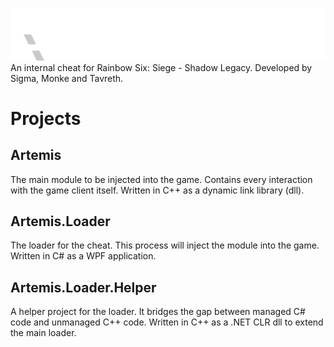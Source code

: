 ![Artemis](https://github.com/ArtemisDevGroup/Artemis-Resources/blob/main/Text/ArtemisWithLogo.png)
An internal cheat for Rainbow Six: Siege - Shadow Legacy. Developed by Sigma, Monke and Tavreth.

# Projects
## Artemis
The main module to be injected into the game. Contains every interaction with the game client itself. Written in C++ as a dynamic link library (dll).
## Artemis.Loader
The loader for the cheat. This process will inject the module into the game. Written in C# as a WPF application.
## Artemis.Loader.Helper
A helper project for the loader. It bridges the gap between managed C# code and unmanaged C++ code. Written in C++ as a .NET CLR dll to extend the main loader.
